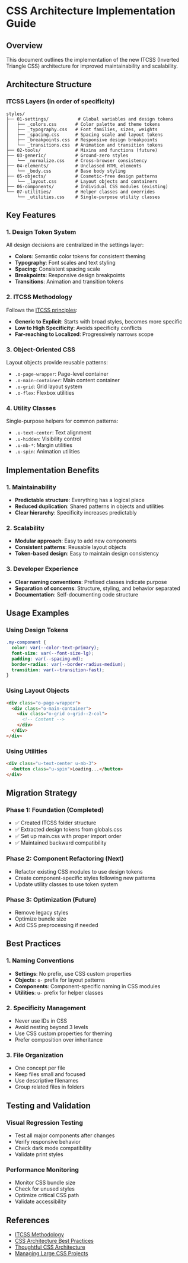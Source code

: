 # CSS Architecture Implementation Guide

## Overview
This document outlines the implementation of the new ITCSS (Inverted Triangle CSS) architecture for improved maintainability and scalability.

## Architecture Structure

### ITCSS Layers (in order of specificity)

```
styles/
├── 01-settings/           # Global variables and design tokens
│   ├── _colors.css       # Color palette and theme tokens
│   ├── _typography.css   # Font families, sizes, weights
│   ├── _spacing.css      # Spacing scale and layout tokens
│   ├── _breakpoints.css  # Responsive design breakpoints
│   └── _transitions.css  # Animation and transition tokens
├── 02-tools/             # Mixins and functions (future)
├── 03-generic/           # Ground-zero styles
│   └── _normalize.css    # Cross-browser consistency
├── 04-elements/          # Unclassed HTML elements
│   └── _body.css         # Base body styling
├── 05-objects/           # Cosmetic-free design patterns
│   └── _layout.css       # Layout objects and containers
├── 06-components/        # Individual CSS modules (existing)
└── 07-utilities/         # Helper classes and overrides
    └── _utilities.css    # Single-purpose utility classes
```

## Key Features

### 1. Design Token System
All design decisions are centralized in the settings layer:
- **Colors**: Semantic color tokens for consistent theming
- **Typography**: Font scales and text styling
- **Spacing**: Consistent spacing scale
- **Breakpoints**: Responsive design breakpoints
- **Transitions**: Animation and transition tokens

### 2. ITCSS Methodology
Follows the [ITCSS principles](https://technotif.com/manage-large-css-projects-with-itcss):
- **Generic to Explicit**: Starts with broad styles, becomes more specific
- **Low to High Specificity**: Avoids specificity conflicts
- **Far-reaching to Localized**: Progressively narrows scope

### 3. Object-Oriented CSS
Layout objects provide reusable patterns:
- `.o-page-wrapper`: Page-level container
- `.o-main-container`: Main content container
- `.o-grid`: Grid layout system
- `.o-flex`: Flexbox utilities

### 4. Utility Classes
Single-purpose helpers for common patterns:
- `.u-text-center`: Text alignment
- `.u-hidden`: Visibility control
- `.u-mb-*`: Margin utilities
- `.u-spin`: Animation utilities

## Implementation Benefits

### 1. Maintainability
- **Predictable structure**: Everything has a logical place
- **Reduced duplication**: Shared patterns in objects and utilities
- **Clear hierarchy**: Specificity increases predictably

### 2. Scalability
- **Modular approach**: Easy to add new components
- **Consistent patterns**: Reusable layout objects
- **Token-based design**: Easy to maintain design consistency

### 3. Developer Experience
- **Clear naming conventions**: Prefixed classes indicate purpose
- **Separation of concerns**: Structure, styling, and behavior separated
- **Documentation**: Self-documenting code structure

## Usage Examples

### Using Design Tokens
```css
.my-component {
  color: var(--color-text-primary);
  font-size: var(--font-size-lg);
  padding: var(--spacing-md);
  border-radius: var(--border-radius-medium);
  transition: var(--transition-fast);
}
```

### Using Layout Objects
```html
<div class="o-page-wrapper">
  <div class="o-main-container">
    <div class="o-grid o-grid--2-col">
      <!-- Content -->
    </div>
  </div>
</div>
```

### Using Utilities
```html
<div class="u-text-center u-mb-3">
  <button class="u-spin">Loading...</button>
</div>
```

## Migration Strategy

### Phase 1: Foundation (Completed)
- ✅ Created ITCSS folder structure
- ✅ Extracted design tokens from globals.css
- ✅ Set up main.css with proper import order
- ✅ Maintained backward compatibility

### Phase 2: Component Refactoring (Next)
- Refactor existing CSS modules to use design tokens
- Create component-specific styles following new patterns
- Update utility classes to use token system

### Phase 3: Optimization (Future)
- Remove legacy styles
- Optimize bundle size
- Add CSS preprocessing if needed

## Best Practices

### 1. Naming Conventions
- **Settings**: No prefix, use CSS custom properties
- **Objects**: `o-` prefix for layout patterns
- **Components**: Component-specific naming in CSS modules
- **Utilities**: `u-` prefix for helper classes

### 2. Specificity Management
- Never use IDs in CSS
- Avoid nesting beyond 3 levels
- Use CSS custom properties for theming
- Prefer composition over inheritance

### 3. File Organization
- One concept per file
- Keep files small and focused
- Use descriptive filenames
- Group related files in folders

## Testing and Validation

### Visual Regression Testing
- Test all major components after changes
- Verify responsive behavior
- Check dark mode compatibility
- Validate print styles

### Performance Monitoring
- Monitor CSS bundle size
- Check for unused styles
- Optimize critical CSS path
- Validate accessibility

## References

- [ITCSS Methodology](https://technotif.com/manage-large-css-projects-with-itcss)
- [CSS Architecture Best Practices](https://codedamn.com/news/frontend/css-architecture-best-practices)
- [Thoughtful CSS Architecture](https://sparkbox.com/foundry/thoughtful_css_architecture)
- [Managing Large CSS Projects](https://www.creativebloq.com/web-design/manage-large-css-projects-itcss-101517528) 